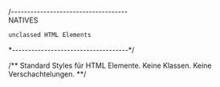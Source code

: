 /*------------------------------------*\
    NATIVES

    unclassed HTML Elements
\*------------------------------------*/

/**
    Standard Styles für HTML Elemente.
    Keine Klassen. Keine Verschachtelungen.
**/
